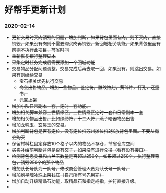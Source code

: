 # 好帮手更新计划

### 2020-02-14

- ~~更新交易时买肉销毁的问题，增加判断，如果背包里面有肉，则不买肉，直接销毁。如果没有肉则不需要购买肉再销毁。新回城相关功能，如果背包里面有肉则不执行此项目，节省时间~~
- ~~重新恢复银行整理脚本~~
- ~~采集定时任务完成后需要添加一个回城功能~~
- 交易物品分配问题调整，交易完成后再去取一回，如果没有，则跳出交易。如果有则继续交易
  - 宝石相关优先执行交易
  - ~~商会出售物品。增加一些物品。鉴定符，雕纹蚀刻，黄碎片，打孔，还童书，~~
  - ~~元宝上架~~
- ~~增加小队日常副本一套，定时一套功能。~~
- ~~增加相关脚本兼容三世情缘区，三世情缘区定时一套和日常副本一套~~
- ~~增加相关物品出售。比如缥缈符，十二人符，燕子暗器物品出售~~
- 增加龙魂玉，玄昊玉的交易。
- ~~增加判断背包是否有定位，没有定位扫苏州摊位扫2张放背包里面。不要从商会购买~~
- 保留材料栏固定存放10个格子以内的物品不存仓，节省仓库空间
- ~~买卖补给前判断背包是否有交子，如果没有进行兑换（看有没有接口）~~
- ~~检测背包愿灵泉和古兰玉数量是否超过250个，如果超过250个，执行整理背包，销毁250个的那个物品~~
- ~~增加队长号队为一队号，修改商会管理人员为队长号一队号。~~
- ~~增加刷星魂冰珠上架钱庄（自己所有号先用完）~~
- 增加自动升级精晶石功能，取精晶石和指定戒指，护符直接升级。
- 



